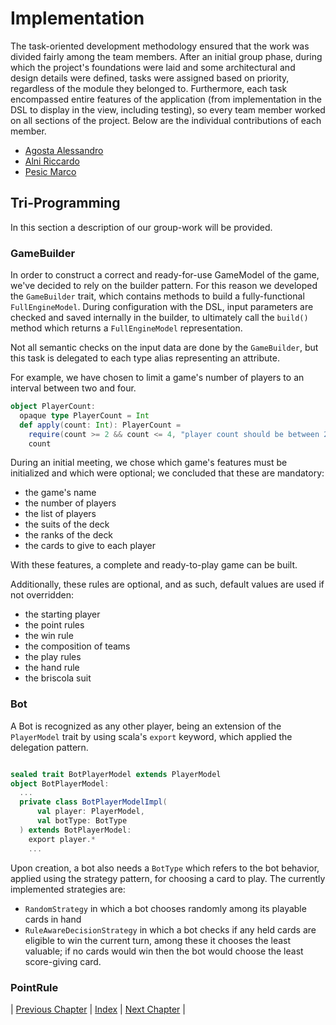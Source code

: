 # Implementation
The task-oriented development methodology ensured that the work was divided fairly among the team members. 
After an initial group phase, during which the project's foundations were laid and some architectural and design details were defined, tasks were assigned based on priority, regardless of the module they belonged to. 
Furthermore, each task encompassed entire features of the application (from implementation in the DSL to display in the view, including testing), so every team member worked on all sections of the project. 
Below are the individual contributions of each member.

- [Agosta Alessandro](./agosta.md)
- [Alni Riccardo](./alni.md)
- [Pesic Marco](./pesic.md)

## Tri-Programming
In this section a description of our group-work will be provided. 
### GameBuilder
In order to construct a correct and ready-for-use GameModel of the game, we've decided to rely on the builder pattern.
For this reason we developed the `GameBuilder` trait, which contains methods to build a fully-functional `FullEngineModel`.
During configuration with the DSL, input parameters are checked and saved internally in the builder, to ultimately call the `build()` method which returns a `FullEngineModel` representation.   

Not all semantic checks on the input data are done by the `GameBuilder`, but this task is delegated to each type alias representing an attribute. 

For example, we have chosen to limit a game's number of players to an interval between two and four. 
```scala
object PlayerCount:
  opaque type PlayerCount = Int
  def apply(count: Int): PlayerCount =
    require(count >= 2 && count <= 4, "player count should be between 2 and 4")
    count
```

During an initial meeting, we chose which game's features must be initialized and which were optional; we concluded that these are mandatory:
- the game's name
- the number of players
- the list of players
- the suits of the deck
- the ranks of the deck
- the cards to give to each player

With these features, a complete and ready-to-play game can be built.

Additionally, these rules are optional, and as such, default values are used if not overridden:
- the starting player
- the point rules
- the win rule
- the composition of teams
- the play rules
- the hand rule
- the briscola suit

### Bot
A Bot is recognized as any other player, being an extension of the `PlayerModel` trait by using scala's `export` keyword, which applied the delegation pattern.
```scala

sealed trait BotPlayerModel extends PlayerModel
object BotPlayerModel: 
  ...
  private class BotPlayerModelImpl(
      val player: PlayerModel,
      val botType: BotType
  ) extends BotPlayerModel:
    export player.*
    ...
```
Upon creation, a bot also needs a `BotType` which refers to the bot behavior, applied using the strategy pattern, for choosing a card to play.
The currently implemented strategies are:
- `RandomStrategy` in which a bot chooses randomly among its playable cards in hand
- `RuleAwareDecisionStrategy` in which a bot checks if any held cards are eligible to win the current turn, among these it chooses the least valuable; if no cards would win then the bot would choose the least score-giving card. 
### PointRule 
    

| [Previous Chapter](../5-detailed_design/index.md) | [Index](../index.md) | [Next Chapter](../7-testing/index.md) |